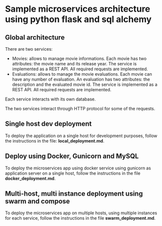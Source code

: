 # Sample microservices architecture using python flask and sql alchemy

## Global architecture

There are two services:
* Movies: allows to manage movie informations. Each movie has two attributes: the movie name and its release year. The service is implemented as a REST API. All required requests are implemented.
* Evaluations: allows to manage the movie evaluations. Each movie can have any number of evaluation. An evaluation has two attributes: the description and the evaluated movie id. The service is implemented as a REST API. All required requests are implemented.

Each service interacts with its own database.

The two services interact through HTTP protocol for some of the requests.

## Single host dev deployment

To deploy the application on a single host for development purposes, follow the instructions in the file: **local_deployment.md**.


## Deploy using Docker, Gunicorn and MySQL
To deploy the microservices app using docker service using  gunicorn as application server on a single host, follow the instructions
in the file **docker_deployment.md**.


## Multi-host, multi instance deployment using swarm and compose
To deploy the microservices app on multiple hosts, using multiple instances for each service, follow the instructions
in the file **swarm_deployment.md**.

